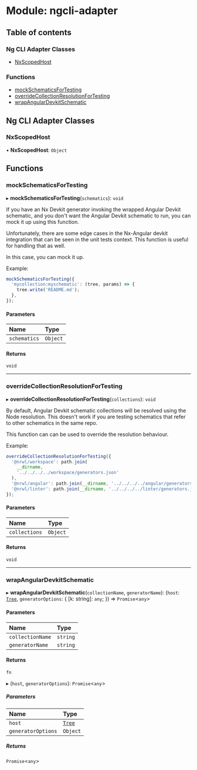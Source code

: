 # Module: ngcli-adapter

## Table of contents

### Ng CLI Adapter Classes

- [NxScopedHost](../../react/nx-devkit/ngcli_adapter#nxscopedhost)

### Functions

- [mockSchematicsForTesting](../../react/nx-devkit/ngcli_adapter#mockschematicsfortesting)
- [overrideCollectionResolutionForTesting](../../react/nx-devkit/ngcli_adapter#overridecollectionresolutionfortesting)
- [wrapAngularDevkitSchematic](../../react/nx-devkit/ngcli_adapter#wrapangulardevkitschematic)

## Ng CLI Adapter Classes

### NxScopedHost

• **NxScopedHost**: `Object`

## Functions

### mockSchematicsForTesting

▸ **mockSchematicsForTesting**(`schematics`): `void`

If you have an Nx Devkit generator invoking the wrapped Angular Devkit schematic,
and you don't want the Angular Devkit schematic to run, you can mock it up using this function.

Unfortunately, there are some edge cases in the Nx-Angular devkit integration that
can be seen in the unit tests context. This function is useful for handling that as well.

In this case, you can mock it up.

Example:

```typescript
mockSchematicsForTesting({
  'mycollection:myschematic': (tree, params) => {
    tree.write('README.md');
  },
});
```

#### Parameters

| Name         | Type     |
| :----------- | :------- |
| `schematics` | `Object` |

#### Returns

`void`

---

### overrideCollectionResolutionForTesting

▸ **overrideCollectionResolutionForTesting**(`collections`): `void`

By default, Angular Devkit schematic collections will be resolved using the Node resolution.
This doesn't work if you are testing schematics that refer to other schematics in the
same repo.

This function can can be used to override the resolution behaviour.

Example:

```typescript
overrideCollectionResolutionForTesting({
  '@nrwl/workspace': path.join(
    __dirname,
    '../../../../workspace/generators.json'
  ),
  '@nrwl/angular': path.join(__dirname, '../../../../angular/generators.json'),
  '@nrwl/linter': path.join(__dirname, '../../../../linter/generators.json'),
});
```

#### Parameters

| Name          | Type     |
| :------------ | :------- |
| `collections` | `Object` |

#### Returns

`void`

---

### wrapAngularDevkitSchematic

▸ **wrapAngularDevkitSchematic**(`collectionName`, `generatorName`): (`host`: [`Tree`](../../react/nx-devkit/index#tree), `generatorOptions`: { [k: string]: `any`; }) => `Promise`<`any`\>

#### Parameters

| Name             | Type     |
| :--------------- | :------- |
| `collectionName` | `string` |
| `generatorName`  | `string` |

#### Returns

`fn`

▸ (`host`, `generatorOptions`): `Promise`<`any`\>

##### Parameters

| Name               | Type                                       |
| :----------------- | :----------------------------------------- |
| `host`             | [`Tree`](../../react/nx-devkit/index#tree) |
| `generatorOptions` | `Object`                                   |

##### Returns

`Promise`<`any`\>
